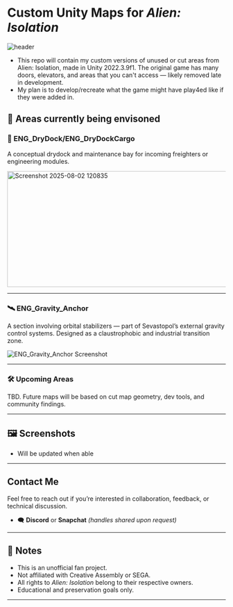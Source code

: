 # Custom Unity Maps for *Alien: Isolation*

![header](https://github.com/user-attachments/assets/9a797edf-8836-4f99-b4a4-1fd938bd1aa3)

- This repo will contain my custom versions of unused or cut areas from Alien: Isolation, made in Unity 2022.3.9f1. The original game has many doors, elevators, and areas that you can't access — likely removed late in development. 
- My plan is to develop/recreate what the game might have play4ed like if they were added in. 


## 📂 Areas currently being envisoned 
### 🔧 ENG_DryDock/ENG_DryDockCargo
A conceptual drydock and maintenance bay for incoming freighters or engineering modules.

<img width="641" height="267" alt="Screenshot 2025-08-02 120835" src="https://github.com/user-attachments/assets/a6c1a597-7a62-4f0c-a639-ee08b33f7b8f" /> 

---

### 🛰️ ENG_Gravity_Anchor  
A section involving orbital stabilizers — part of Sevastopol’s external gravity control systems. Designed as a claustrophobic and industrial transition zone.

![ENG_Gravity_Anchor Screenshot](assets/images/eng_gravity_anchor_preview.png)

---

### 🛠️ Upcoming Areas  
TBD. Future maps will be based on cut map geometry, dev tools, and community findings.

---

## 🖼️ Screenshots
- Will be updated when able

---

## Contact Me

Feel free to reach out if you’re interested in collaboration, feedback, or technical discussion.

- 🗨️ **Discord** or **Snapchat** *(handles shared upon request)*

---

## 🚧 Notes
- This is an unofficial fan project.
- Not affiliated with Creative Assembly or SEGA.
- All rights to *Alien: Isolation* belong to their respective owners.
- Educational and preservation goals only.
---
